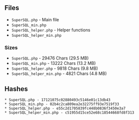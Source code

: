 ## Files

* `SuperSQL.php` - Main file
* `SuperSQL_min.php`
* `SuperSQL_helper.php` - Helper functions
* `SuperSQL_helper_min.php`

### Sizes

* `SuperSQL.php` - 29476 Chars (29.5 MB)
* `SuperSQL_min.php` - 13222 Chars (13.2 MB)
* `SuperSQL_helper.php` - 9818 Chars (9.8 MB)
* `SuperSQL_helper_min.php` - 4821 Chars (4.8 MB)

## Hashes

```
* SuperSQL.php - 17121075c02880493c5146e01c13db43
* SuperSQL_min.php - 02b4c2ca809ea2e32275ff93e7519f33
* SuperSQL_helper.php - e55c2d1705839fc448b0836f3450e3a7
* SuperSQL_helper_min.php - c51955d15ce52e68c18544668fd8f313
```
